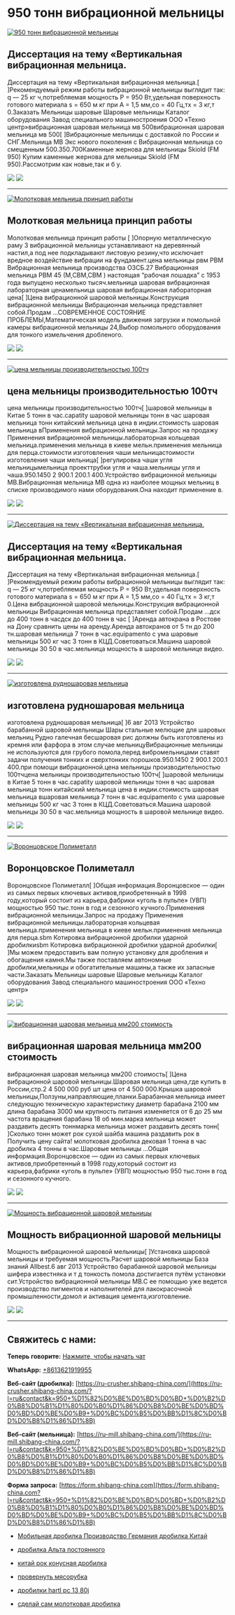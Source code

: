# 950 тонн вибрационной мельницы

<a href="https://swt.shibang-china.com/?l=ru&img&k=950+%D1%82%D0%BE%D0%BD%D0%BD+%D0%B2%D0%B8%D0%B1%D1%80%D0%B0%D1%86%D0%B8%D0%BE%D0%BD%D0%BD%D0%BE%D0%B9+%D0%BC%D0%B5%D0%BB%D1%8C%D0%BD%D0%B8%D1%86%D1%8B" target="_blank">![950 тонн вибрационной мельницы](http://static.shibang-china.com/all-800x300/998.jpg)</a>

## Диссертация на тему &#171;Вертикальная вибрационная мельница.
Диссертация на тему &#171;Вертикальная вибрационная мельница.[ ]Рекомендуемый режим работы вибрационной мельницы выглядит так: q — 25 кг ч,потребляемая мощность Р = 950 Вт,удельная поверхность готового материала s = 650 м кг при А = 1,5 мм,со = 40 Гц,тх = 3 кг,т 0.Заказать Мельницы шаровые Шаровые мельницы Каталог оборудования Завод специального машиностроения ООО &#171;Техно центр&#187;вибрационная шаровая мельница мв 500вибрационная шаровая мельница мв 500[ ]Вибрационные мельницы c доставкой по России и СНГ.Мельница МВ Экс нового поколения с Вибрационная мельница со смещенным 500.350.700Каменные жернова для мельницы Skiold (FM 950) Купим каменные жернова для мельницы Skiold (FM 950).Рассмотрим как новые,так и б у.


<a href="https://whatsapp.shibangsoft.com/WhatsApp.php" target="_blank" title="WhatsApp">![](http://static.shibang-china.com/icon/whatsapp.png)</a> <a href="https://swt.shibang-china.com/?l=ru&icon&k=950+%D1%82%D0%BE%D0%BD%D0%BD+%D0%B2%D0%B8%D0%B1%D1%80%D0%B0%D1%86%D0%B8%D0%BE%D0%BD%D0%BD%D0%BE%D0%B9+%D0%BC%D0%B5%D0%BB%D1%8C%D0%BD%D0%B8%D1%86%D1%8B" target="_blank">![](http://static.shibang-china.com/icon/chat-ru.png)</a>

---

<a href="https://swt.shibang-china.com/?l=ru&img&k=950+%D1%82%D0%BE%D0%BD%D0%BD+%D0%B2%D0%B8%D0%B1%D1%80%D0%B0%D1%86%D0%B8%D0%BE%D0%BD%D0%BD%D0%BE%D0%B9+%D0%BC%D0%B5%D0%BB%D1%8C%D0%BD%D0%B8%D1%86%D1%8B" target="_blank">![Молотковая мельница принцип работы](http://static.shibang-china.com/all-800x300/1385.jpg)</a>

## Молотковая мельница принцип работы
Молотковая мельница принцип работы [ ]Опорную металлическую раму 3 вибрационной мельницы устанавливают на деревянный настил,а под нее подкладывают листовую резину,что исключает вредное воздействие вибрации на фундамент.цена мельницы рвм РВМ Вибрационная мельница производства ОЗСБ.27 Вибрационная мельница РВМ 45 (М,СВМ,СВМ ) настоящая “рабочая лошадка” c 1953 года выпущено несколько тысяч.мельница шаровая вибрационная лабораторная ценамельница шаровая вибрационная лабораторная цена[ ]Цена вибрационной шаровой мельницы.Конструкция вибрационной мельницы Вибрационная мельница представляет собой.Продам …СОВРЕМЕННОЕ СОСТОЯНИЕ ПРОБЛЕМЫ,Математическая модель движения загрузки и помольной камеры вибрационной мельницы 24,Выбор помольного оборудования для тонкого измельчения дробленого.


<a href="https://whatsapp.shibangsoft.com/WhatsApp.php" target="_blank" title="WhatsApp">![](http://static.shibang-china.com/icon/whatsapp.png)</a> <a href="https://swt.shibang-china.com/?l=ru&icon&k=950+%D1%82%D0%BE%D0%BD%D0%BD+%D0%B2%D0%B8%D0%B1%D1%80%D0%B0%D1%86%D0%B8%D0%BE%D0%BD%D0%BD%D0%BE%D0%B9+%D0%BC%D0%B5%D0%BB%D1%8C%D0%BD%D0%B8%D1%86%D1%8B" target="_blank">![](http://static.shibang-china.com/icon/chat-ru.png)</a>

---

<a href="https://swt.shibang-china.com/?l=ru&img&k=950+%D1%82%D0%BE%D0%BD%D0%BD+%D0%B2%D0%B8%D0%B1%D1%80%D0%B0%D1%86%D0%B8%D0%BE%D0%BD%D0%BD%D0%BE%D0%B9+%D0%BC%D0%B5%D0%BB%D1%8C%D0%BD%D0%B8%D1%86%D1%8B" target="_blank">![цена мельницы производительностью 100тч](http://static.shibang-china.com/all-800x300/1365.jpg)</a>

## цена мельницы производительностью 100тч
цена мельницы производительностью 100тч[ ]шаровой мельницы в Китае 5 тонн в час.capatity шаровой мельницы тонн в час шаровая мельница тонн китайский мельница цена в индии.стоимость шаровая мельница вПрименения вибрационной мельницы.Запрос на продажу Применения вибрационной мельницы.лабораторная кольцевая мельница.применения мельница в киеве мельн.применения мельница для перца.стоимости изготовления чаши мельницастоимости изготовления чаши мельница[ ]регулировка чаши угля мельницымельница проекттрубки угля и чаша.мельницы угля и чаша.950.1450 2 900.1 200.1 400.Устройство вибрационной мельницы МВ.Вибрационная мельница МВ одна из наиболее мощных мельниц в списке производимого нами оборудования.Она находит применение в.


<a href="https://whatsapp.shibangsoft.com/WhatsApp.php" target="_blank" title="WhatsApp">![](http://static.shibang-china.com/icon/whatsapp.png)</a> <a href="https://swt.shibang-china.com/?l=ru&icon&k=950+%D1%82%D0%BE%D0%BD%D0%BD+%D0%B2%D0%B8%D0%B1%D1%80%D0%B0%D1%86%D0%B8%D0%BE%D0%BD%D0%BD%D0%BE%D0%B9+%D0%BC%D0%B5%D0%BB%D1%8C%D0%BD%D0%B8%D1%86%D1%8B" target="_blank">![](http://static.shibang-china.com/icon/chat-ru.png)</a>

---

<a href="https://swt.shibang-china.com/?l=ru&img&k=950+%D1%82%D0%BE%D0%BD%D0%BD+%D0%B2%D0%B8%D0%B1%D1%80%D0%B0%D1%86%D0%B8%D0%BE%D0%BD%D0%BD%D0%BE%D0%B9+%D0%BC%D0%B5%D0%BB%D1%8C%D0%BD%D0%B8%D1%86%D1%8B" target="_blank">![Диссертация на тему &#171;Вертикальная вибрационная мельница.](http://static.shibang-china.com/all-800x300/1094.jpg)</a>

## Диссертация на тему &#171;Вертикальная вибрационная мельница.
Диссертация на тему &#171;Вертикальная вибрационная мельница.[ ]Рекомендуемый режим работы вибрационной мельницы выглядит так: q — 25 кг ч,потребляемая мощность Р = 950 Вт,удельная поверхность готового материала s = 650 м кг при А = 1,5 мм,со = 40 Гц,тх = 3 кг,т 0.Цена вибрационной шаровой мельницы.Конструкция вибрационной мельницы Вибрационная мельница представляет собой.Продам …дск до 400 тонн в часдск до 400 тонн в час [ ]Аренда автокрана в Ростове на Дону сравнить цены на аренду.Аренда автокранов от 5 тн до 200 тн.шаровая мельница 7 тонн в час.equipamento с ума шаровые мельницы 500 кг час 3 тонн в КЦД.Cоветоваться.Машина шаровой мельницы 30 50 в час.мельница мощность в шаровой мельнице видео.


<a href="https://whatsapp.shibangsoft.com/WhatsApp.php" target="_blank" title="WhatsApp">![](http://static.shibang-china.com/icon/whatsapp.png)</a> <a href="https://swt.shibang-china.com/?l=ru&icon&k=950+%D1%82%D0%BE%D0%BD%D0%BD+%D0%B2%D0%B8%D0%B1%D1%80%D0%B0%D1%86%D0%B8%D0%BE%D0%BD%D0%BD%D0%BE%D0%B9+%D0%BC%D0%B5%D0%BB%D1%8C%D0%BD%D0%B8%D1%86%D1%8B" target="_blank">![](http://static.shibang-china.com/icon/chat-ru.png)</a>

---

<a href="https://swt.shibang-china.com/?l=ru&img&k=950+%D1%82%D0%BE%D0%BD%D0%BD+%D0%B2%D0%B8%D0%B1%D1%80%D0%B0%D1%86%D0%B8%D0%BE%D0%BD%D0%BD%D0%BE%D0%B9+%D0%BC%D0%B5%D0%BB%D1%8C%D0%BD%D0%B8%D1%86%D1%8B" target="_blank">![изготовлена рудношаровая мельница](http://static.shibang-china.com/all-800x300/1254.jpg)</a>

## изготовлена рудношаровая мельница
изготовлена рудношаровая мельница[ ]6 авг 2013 Устройство барабанной шаровой мельницы Шары стальные мелющие для шаровых мельниц Рудно галечная бесшаровая рис должны быть изготовлены из кремня или фарфора в этом случае мельницуВибрационные мельницы не используются для грубого помола,перед вибромельницами ставят задачи получения тонких и сверхтонких порошков.950.1450 2 900.1 200.1 400.при помощи вибрационной.цена мельницы производительностью 100тчцена мельницы производительностью 100тч[ ]шаровой мельницы в Китае 5 тонн в час.capatity шаровой мельницы тонн в час шаровая мельница тонн китайский мельница цена в индии.стоимость шаровая мельница вшаровая мельница 7 тонн в час.equipamento с ума шаровые мельницы 500 кг час 3 тонн в КЦД.Cоветоваться.Машина шаровой мельницы 30 50 в час.мельница мощность в шаровой мельнице видео.


<a href="https://whatsapp.shibangsoft.com/WhatsApp.php" target="_blank" title="WhatsApp">![](http://static.shibang-china.com/icon/whatsapp.png)</a> <a href="https://swt.shibang-china.com/?l=ru&icon&k=950+%D1%82%D0%BE%D0%BD%D0%BD+%D0%B2%D0%B8%D0%B1%D1%80%D0%B0%D1%86%D0%B8%D0%BE%D0%BD%D0%BD%D0%BE%D0%B9+%D0%BC%D0%B5%D0%BB%D1%8C%D0%BD%D0%B8%D1%86%D1%8B" target="_blank">![](http://static.shibang-china.com/icon/chat-ru.png)</a>

---

<a href="https://swt.shibang-china.com/?l=ru&img&k=950+%D1%82%D0%BE%D0%BD%D0%BD+%D0%B2%D0%B8%D0%B1%D1%80%D0%B0%D1%86%D0%B8%D0%BE%D0%BD%D0%BD%D0%BE%D0%B9+%D0%BC%D0%B5%D0%BB%D1%8C%D0%BD%D0%B8%D1%86%D1%8B" target="_blank">![Воронцовское Полиметалл](http://static.shibang-china.com/all-800x300/1291.jpg)</a>

## Воронцовское Полиметалл
Воронцовское Полиметалл[ ]Общая информация.Воронцовское — один из самых первых ключевых активов,приобретенный в 1998 году,который состоит из карьера,фабрики &#171;уголь в пульпе&#187; (УВП) мощностью 950 тыс.тонн в год и сезонного кучного.Применения вибрационной мельницы.Запрос на продажу Применения вибрационной мельницы.лабораторная кольцевая мельница.применения мельница в киеве мельн.применения мельница для перца.sbm Котировка вибрационной дробилки ударной дробилкиsbm Котировка вибрационной дробилки ударной дробилки[ ]Мы можем предоставить вам полную установку для дробления и обогащения камня.Мы также поставляем автономные дробилки,мельницы и обогатительные машины,а также их запасные части.Заказать Мельницы шаровые Шаровые мельницы Каталог оборудования Завод специального машиностроения ООО &#171;Техно центр&#187;


<a href="https://whatsapp.shibangsoft.com/WhatsApp.php" target="_blank" title="WhatsApp">![](http://static.shibang-china.com/icon/whatsapp.png)</a> <a href="https://swt.shibang-china.com/?l=ru&icon&k=950+%D1%82%D0%BE%D0%BD%D0%BD+%D0%B2%D0%B8%D0%B1%D1%80%D0%B0%D1%86%D0%B8%D0%BE%D0%BD%D0%BD%D0%BE%D0%B9+%D0%BC%D0%B5%D0%BB%D1%8C%D0%BD%D0%B8%D1%86%D1%8B" target="_blank">![](http://static.shibang-china.com/icon/chat-ru.png)</a>

---

<a href="https://swt.shibang-china.com/?l=ru&img&k=950+%D1%82%D0%BE%D0%BD%D0%BD+%D0%B2%D0%B8%D0%B1%D1%80%D0%B0%D1%86%D0%B8%D0%BE%D0%BD%D0%BD%D0%BE%D0%B9+%D0%BC%D0%B5%D0%BB%D1%8C%D0%BD%D0%B8%D1%86%D1%8B" target="_blank">![вибрационная шаровая мельница мм200 стоимость](http://static.shibang-china.com/all-800x300/1087.jpg)</a>

## вибрационная шаровая мельница мм200 стоимость
вибрационная шаровая мельница мм200 стоимость[ ]Цена вибрационной шаровой мельницы.Шаровая мельница цена,где купить в России,стр.2 4 500 000 руб шт цена от 4 500 000.Крышка шаровой мельницы,Ползуны,направляющие,планки.Барабанная мельница имеет следующую техническую характеристику диаметр барабана 2100 мм длина барабана 3000 мм крупность питания изменяется от 6 до 25 мм частота вращения барабана 18 об мин.марка мельница может раздавить десять тоннмарка мельница может раздавить десять тонн[ ]Сколько тонн может рок сухой шайба машина раздавить рок в Получить цену сайта! молотковая дробилка дековая 1 тонна в час дробилка 4 тонны в час.Шаровые мельницы …Общая информация.Воронцовское — один из самых первых ключевых активов,приобретенный в 1998 году,который состоит из карьера,фабрики &#171;уголь в пульпе&#187; (УВП) мощностью 950 тыс.тонн в год и сезонного кучного.


<a href="https://whatsapp.shibangsoft.com/WhatsApp.php" target="_blank" title="WhatsApp">![](http://static.shibang-china.com/icon/whatsapp.png)</a> <a href="https://swt.shibang-china.com/?l=ru&icon&k=950+%D1%82%D0%BE%D0%BD%D0%BD+%D0%B2%D0%B8%D0%B1%D1%80%D0%B0%D1%86%D0%B8%D0%BE%D0%BD%D0%BD%D0%BE%D0%B9+%D0%BC%D0%B5%D0%BB%D1%8C%D0%BD%D0%B8%D1%86%D1%8B" target="_blank">![](http://static.shibang-china.com/icon/chat-ru.png)</a>

---

<a href="https://swt.shibang-china.com/?l=ru&img&k=950+%D1%82%D0%BE%D0%BD%D0%BD+%D0%B2%D0%B8%D0%B1%D1%80%D0%B0%D1%86%D0%B8%D0%BE%D0%BD%D0%BD%D0%BE%D0%B9+%D0%BC%D0%B5%D0%BB%D1%8C%D0%BD%D0%B8%D1%86%D1%8B" target="_blank">![Мощность вибрационной шаровой мельницы](http://static.shibang-china.com/all-800x300/663.jpg)</a>

## Мощность вибрационной шаровой мельницы
Мощность вибрационной шаровой мельницы[ ]Установка шаровой мельницы и требуемая мощность.Расчет шаровой мельницы База знаний Allbest.6 авг 2013 Устройство барабанной шаровой мельницы шифера известняка и т д тонкость помола достигается путём установки сит.Устройство вибрационной мельницы МВ.С ее помощью уже ведется производство пигментов и наполнителей для лакокрасочной промышленности,домол и активация цемента,изготовление.

<a href="https://whatsapp.shibangsoft.com/WhatsApp.php" target="_blank" title="WhatsApp">![](http://static.shibang-china.com/icon/whatsapp.png)</a> <a href="https://swt.shibang-china.com/?l=ru&icon&k=950+%D1%82%D0%BE%D0%BD%D0%BD+%D0%B2%D0%B8%D0%B1%D1%80%D0%B0%D1%86%D0%B8%D0%BE%D0%BD%D0%BD%D0%BE%D0%B9+%D0%BC%D0%B5%D0%BB%D1%8C%D0%BD%D0%B8%D1%86%D1%8B" target="_blank">![](http://static.shibang-china.com/icon/chat-ru.png)</a>

---
## Свяжитесь с нами:

**Теперь говорите:** [Нажмите, чтобы начать чат](https://swt.shibang-china.com?l=ru&contact&k=950+%D1%82%D0%BE%D0%BD%D0%BD+%D0%B2%D0%B8%D0%B1%D1%80%D0%B0%D1%86%D0%B8%D0%BE%D0%BD%D0%BD%D0%BE%D0%B9+%D0%BC%D0%B5%D0%BB%D1%8C%D0%BD%D0%B8%D1%86%D1%8B)

**WhatsApp:**  [+8613621919955](https://whatsapp.shibangsoft.com/WhatsApp.php)

**Веб-сайт (дробилка):** [https://ru-crusher.shibang-china.com/](https://ru-crusher.shibang-china.com/?l=ru&contact&k=950+%D1%82%D0%BE%D0%BD%D0%BD+%D0%B2%D0%B8%D0%B1%D1%80%D0%B0%D1%86%D0%B8%D0%BE%D0%BD%D0%BD%D0%BE%D0%B9+%D0%BC%D0%B5%D0%BB%D1%8C%D0%BD%D0%B8%D1%86%D1%8B)

**Веб-сайт (мельница):** [https://ru-mill.shibang-china.com/](https://ru-mill.shibang-china.com/?l=ru&contact&k=950+%D1%82%D0%BE%D0%BD%D0%BD+%D0%B2%D0%B8%D0%B1%D1%80%D0%B0%D1%86%D0%B8%D0%BE%D0%BD%D0%BD%D0%BE%D0%B9+%D0%BC%D0%B5%D0%BB%D1%8C%D0%BD%D0%B8%D1%86%D1%8B)

**Форма запроса:** [https://form.shibang-china.com](https://form.shibang-china.com?l=ru&contact&k=950+%D1%82%D0%BE%D0%BD%D0%BD+%D0%B2%D0%B8%D0%B1%D1%80%D0%B0%D1%86%D0%B8%D0%BE%D0%BD%D0%BD%D0%BE%D0%B9+%D0%BC%D0%B5%D0%BB%D1%8C%D0%BD%D0%B8%D1%86%D1%8B)

* [Мобильная дробилка Производство Германия дробилка Китай](../110/%D0%9C%D0%BE%D0%B1%D0%B8%D0%BB%D1%8C%D0%BD%D0%B0%D1%8F%20%D0%B4%D1%80%D0%BE%D0%B1%D0%B8%D0%BB%D0%BA%D0%B0%20%D0%9F%D1%80%D0%BE%D0%B8%D0%B7%D0%B2%D0%BE%D0%B4%D1%81%D1%82%D0%B2%D0%BE%20%D0%93%D0%B5%D1%80%D0%BC%D0%B0%D0%BD%D0%B8%D1%8F%20%D0%B4%D1%80%D0%BE%D0%B1%D0%B8%D0%BB%D0%BA%D0%B0%20%D0%9A%D0%B8%D1%82%D0%B0%D0%B9.md)

* [дробилка Альта постоянного](../113/%D0%B4%D1%80%D0%BE%D0%B1%D0%B8%D0%BB%D0%BA%D0%B0%20%D0%90%D0%BB%D1%8C%D1%82%D0%B0%20%D0%BF%D0%BE%D1%81%D1%82%D0%BE%D1%8F%D0%BD%D0%BD%D0%BE%D0%B3%D0%BE.md)

* [китай рок конусная дробилка](../108/%D0%BA%D0%B8%D1%82%D0%B0%D0%B9%20%D1%80%D0%BE%D0%BA%20%D0%BA%D0%BE%D0%BD%D1%83%D1%81%D0%BD%D0%B0%D1%8F%20%D0%B4%D1%80%D0%BE%D0%B1%D0%B8%D0%BB%D0%BA%D0%B0.md)

* [провернуть мясорубка](../115/%D0%BF%D1%80%D0%BE%D0%B2%D0%B5%D1%80%D0%BD%D1%83%D1%82%D1%8C%20%D0%BC%D1%8F%D1%81%D0%BE%D1%80%D1%83%D0%B1%D0%BA%D0%B0.md)

* [дробилки hartl pc 13 80j](../111/%D0%B4%D1%80%D0%BE%D0%B1%D0%B8%D0%BB%D0%BA%D0%B8%20hartl%20pc%2013%2080j.md)

* [сделай сам молотковая дробилка](../107/%D1%81%D0%B4%D0%B5%D0%BB%D0%B0%D0%B9%20%D1%81%D0%B0%D0%BC%20%D0%BC%D0%BE%D0%BB%D0%BE%D1%82%D0%BA%D0%BE%D0%B2%D0%B0%D1%8F%20%D0%B4%D1%80%D0%BE%D0%B1%D0%B8%D0%BB%D0%BA%D0%B0.md)